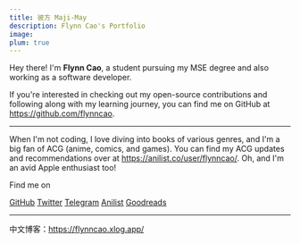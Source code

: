 ```yaml
---
title: 彼方 Maji-May
description: Flynn Cao's Portfolio
image: 
plum: true
---
```


Hey there! I'm **Flynn Cao**, a student pursuing my MSE degree and also working as a software developer.

If you're interested in checking out my open-source contributions and following along with my learning journey, you can find me on GitHub at https://github.com/flynncao.

---

When I'm not coding, I love diving into books of various genres, and I'm a big fan of ACG (anime, comics, and games). You can find my ACG updates and recommendations over at https://anilist.co/user/flynncao/. Oh, and I'm an avid Apple enthusiast too!

Find me on

<p flex="~ gap-3 wrap" class="mt--2!">
  <a href="https://github.com/FlynnCao" target="_blank"><span op75 i-simple-icons-github /> GitHub</a>
  <a href="https://www.twitter.com/real_flynncao" target="_blank"><span op75 i-simple-icons-twitter /> Twitter</a>
  <!-- <a href="https://discord.gg/v2bzdj7j" target="_blank"><span op75 i-simple-icons-discord /> Discord Server</a> -->
  <!-- <a href="https://www.youtube.com/@flynncao" target="_blank"><span op75 i-simple-icons-youtube /> YouTube</a> -->
	<a href="https://t.me/FlynnCao" target="_blank"><span op75 i-simple-icons-telegram /> Telegram</a>
  <a href="https://anilist.co/flynncao" target="_blank"><span op75 i-simple-icons-anilist /> Anilist</a>
	<a href="https://www.goodreads.com/user/show/165341751-cornfieldchase" target="_blank"><span op75 i-la:goodreads /> Goodreads</a></p>

<!-- If you enjoy my works, consider sponsoring me on [<span i-carbon-favorite /> GitHub Sponsor](https://github.com/sponsors/antfu) to keep them sustainable. -->


---

中文博客：https://flynncao.xlog.app/